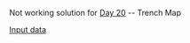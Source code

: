 
Not working solution for [Day 20](https://adventofcode.com/2021/day/20) -- Trench Map

[Input data](../../../../../resources/day20input.txt)
